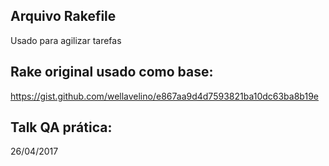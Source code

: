 ## Arquivo Rakefile

Usado para agilizar tarefas

## Rake original usado como base:

https://gist.github.com/wellavelino/e867aa9d4d7593821ba10dc63ba8b19e

## Talk QA prática:

26/04/2017
